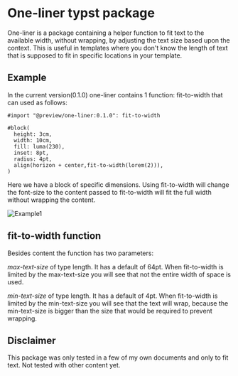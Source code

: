 # One-liner typst package

One-liner is a package containing a helper function to fit text to the available width, without wrapping, by 
adjusting the text size based upon the context. This is useful in templates where you 
don't know the length of text that is supposed to fit in specific locations in your template.

## Example
In the current version(0.1.0) one-liner contains 1 function: fit-to-width that can used as follows:

```typst
#import "@preview/one-liner:0.1.0": fit-to-width 

#block(
  height: 3cm,
  width: 10cm,
  fill: luma(230),
  inset: 8pt,
  radius: 4pt,
  align(horizon + center,fit-to-width(lorem(2))),
)
```

Here we have a block of specific dimensions. Using fit-to-width will change the font-size to the content passed 
to fit-to-width will fit the full width without wrapping the content.

![Example1](./img/example1.png "Example1 of Typst one-liner: fit-to-width")

## fit-to-width function
Besides content the function has two parameters:

*max-text-size* of type length. It has a default of 64pt. When fit-to-width is limited by the max-text-size you will see that not
the entire width of space is used.

*min-text-size* of type length. It has a default of 4pt. When fit-to-width is limited by the min-text-size you will see that the text will wrap,
because the min-text-size is bigger than the size that would be required to prevent wrapping.

## Disclaimer
This package was only tested in a few of my own documents and only to fit text. Not tested with other content yet.